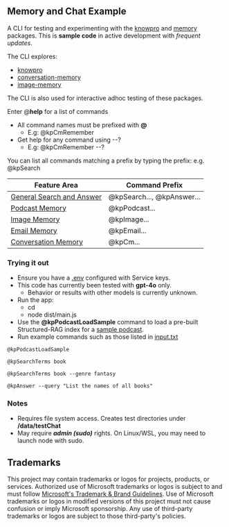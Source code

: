 ## Memory and Chat Example

A CLI for testing and experimenting with the [knowpro](../../packages/knowPro/README.md) and [memory](../../packages/memory/README.md) packages. This is **sample code** in active development with _frequent updates_.

The CLI explores:

- [knowpro](../../packages/knowPro/README.md)
- [conversation-memory](../../packages/memory/conversation)
- [image-memory](../../packages/memory/image)

The CLI is also used for interactive adhoc testing of these packages.

Enter @**help** for a list of commands

- All command names must be prefixed with **@**
  - E.g: @kpCmRemember
- Get help for any command using --?
  - E.g: @kpCmRemember --?

You can list all commands matching a prefix by typing the prefix: e.g. @kpSearch

| Feature Area                                               | Command Prefix             |
| ---------------------------------------------------------- | -------------------------- |
| [General Search and Answer](./src/memory/knowproMemory.ts) | @kpSearch..., @kpAnswer... |
| [Podcast Memory](./src/memory/knowproPodcast.ts)           | @kpPodcast...              |
| [Image Memory](./src/memory/knowproImage.ts)               | @kpImage...                |
| [Email Memory](./src/memory/knowproEmail.ts)               | @kpEmail...                |
| [Conversation Memory](./src/memory/knowproConversation.ts) | @kpCm...                   |

### Trying it out

- Ensure you have a [.env](../../README.md#service-keys) configured with Service keys.
- This code has currently been tested with **gpt-4o** only.
  - Behavior or results with other models is currently unknown.
- Run the app:
  - cd <app directory>
  - node dist/main.js
- Use the **@kpPodcastLoadSample** command to load a pre-built Structured-RAG index for a [sample podcast](../../packages/knowPro/test/data/Episode_53_AdrianTchaikovsky.txt).
- Run example commands such as those listed in [input.txt](./src/memory/input.txt)

```
@kpPodcastLoadSample

@kpSearchTerms book

@kpSearchTerms book --genre fantasy

@kpAnswer --query "List the names of all books"
```

### Notes

- Requires file system access. Creates test directories under **/data/testChat**
- May require **_admin (sudo)_** rights. On Linux/WSL, you may need to launch node with sudo.

## Trademarks

This project may contain trademarks or logos for projects, products, or services. Authorized use of Microsoft
trademarks or logos is subject to and must follow
[Microsoft's Trademark & Brand Guidelines](https://www.microsoft.com/en-us/legal/intellectualproperty/trademarks/usage/general).
Use of Microsoft trademarks or logos in modified versions of this project must not cause confusion or imply Microsoft sponsorship.
Any use of third-party trademarks or logos are subject to those third-party's policies.
